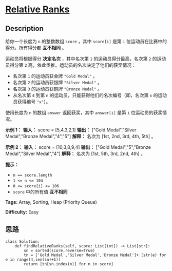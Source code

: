# [Relative Ranks][title]

## Description

给你一个长度为 `n` 的整数数组 `score` ，其中 `score[i]` 是第 `i` 位运动员在比赛中的得分。所有得分都 **互不相同** 。

运动员将根据得分 **决定名次** ，其中名次第 `1` 的运动员得分最高，名次第 `2` 的运动员得分第 `2`
高，依此类推。运动员的名次决定了他们的获奖情况：

  * 名次第 `1` 的运动员获金牌 `"Gold Medal"` 。
  * 名次第 `2` 的运动员获银牌 `"Silver Medal"` 。
  * 名次第 `3` 的运动员获铜牌 `"Bronze Medal"` 。
  * 从名次第 `4` 到第 `n` 的运动员，只能获得他们的名次编号（即，名次第 `x` 的运动员获得编号 `"x"`）。

使用长度为 `n` 的数组 `answer` 返回获奖，其中 `answer[i]` 是第 `i` 位运动员的获奖情况。



**示例 1：**
            **输入：** score = [5,4,3,2,1]    **输出：** ["Gold Medal","Silver Medal","Bronze Medal","4","5"]    **解释：** 名次为 [1st, 2nd, 3rd, 4th, 5th] 。

**示例 2：**
            **输入：** score = [10,3,8,9,4]    **输出：** ["Gold Medal","5","Bronze Medal","Silver Medal","4"]    **解释：** 名次为 [1st, 5th, 3rd, 2nd, 4th] 。    



**提示：**

  * `n == score.length`
  * `1 <= n <= 104`
  * `0 <= score[i] <= 106`
  * `score` 中的所有值 **互不相同**


**Tags:** Array, Sorting, Heap (Priority Queue)

**Difficulty:** Easy

## 思路

``` python3
class Solution:
    def findRelativeRanks(self, score: List[int]) -> List[str]:
        sn = sorted(score,reverse=True)
        tn = ['Gold Medal','Silver Medal','Bronze Medal']+ [str(e) for e in range(4,len(sn)+1)]
        return [tn[sn.index(n)] for n in score]
```

[title]: https://leetcode-cn.com/problems/relative-ranks

